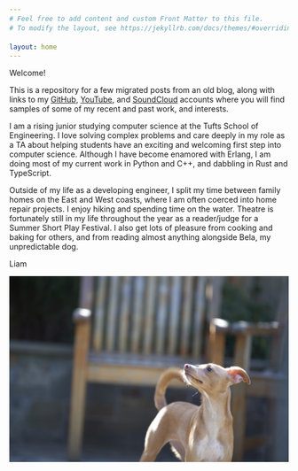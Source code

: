 ```yaml
---
# Feel free to add content and custom Front Matter to this file.
# To modify the layout, see https://jekyllrb.com/docs/themes/#overriding-theme-defaults

layout: home
---
```


Welcome!

This is a repository for a few migrated posts from an old blog, along with links to my [GitHub](https://github.com/liam-strand), [YouTube](https://www.youtube.com/c/LiamStrand/featured), and [SoundCloud](https://soundcloud.com/liam_itchy_dad) accounts where you will find samples of some of my recent and past work, and interests.

I am a rising junior studying computer science at the Tufts School of Engineering. I love solving complex problems and care deeply in my role as a TA about helping students have an exciting and welcoming first step into computer science. Although I have become enamored with Erlang, I am doing most of my current work in Python and C++, and dabbling in Rust and TypeScript.

Outside of my life as a developing engineer, I split my time between family homes on the East and West coasts, where I am often coerced into home repair projects. I enjoy hiking and spending time on the water. Theatre is fortunately still in my life throughout the year as a reader/judge for a Summer Short Play Festival. I also get lots of pleasure from cooking and baking for others, and from reading almost anything alongside Bela, my unpredictable dog.

Liam

![Bela](/assets/bela.jpeg)
